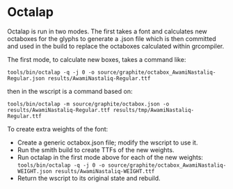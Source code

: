 # Octalap

Octalap is run in two modes. The first takes a font and calculates new octaboxes
for the glyphs to generate a .json file which is then committed and used in the
build to replace the octaboxes calculated within grcompiler.

The first mode, to calculate new boxes, takes a command like:

`tools/bin/octalap -q -j 0 -o source/graphite/octabox_AwamiNastaliq-Regular.json results/AwamiNastaliq-Regular.ttf`

then in the wscript is a command based on:

`tools/bin/octalap -m source/graphite/octabox.json -o results/AwamiNastaliq-Regular.ttf results/tmp/AwamiNastaliq-Regular.ttf`


To create extra weights of the font:
* Create a generic octabox.json file; modify the wscript to use it.
* Run the smith build to create TTFs of the new weights.
* Run octalap in the first mode above for each of the new weights:
		`tools/bin/octalap -q -j 0 -o source/graphite/octabox_AwamiNastaliq-WEIGHT.json results/AwamiNastaliq-WEIGHT.ttf`
* Return the wscript to its original state and rebuild.

